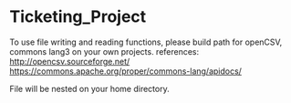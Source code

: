 # Ticketing_Project

To use file writing and reading functions, please build path for openCSV, commons lang3 on your own projects.
references: 
http://opencsv.sourceforge.net/
https://commons.apache.org/proper/commons-lang/apidocs/


File will be nested on your home directory.
